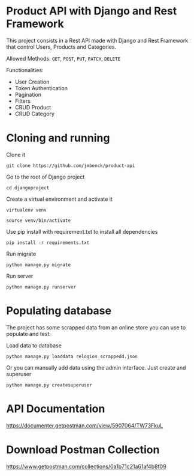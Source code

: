 # Product API with Django and Rest Framework
This project consists in a Rest API made with Django and Rest Framework that control Users, Products and Categories.

Allowed Methods: ``GET``, ``POST``, ``PUT``, ``PATCH``, ``DELETE``

Functionalities:
* User Creation
* Token Authentication
* Pagination
* Filters
* CRUD Product
* CRUD Category

# Cloning and running

Clone it

```git clone https://github.com/jmbenck/product-api```


Go to the root of Django project

```cd djangoproject```

Create a virtual environment and activate it

```virtualenv venv```

```source venv/bin/activate```

Use pip install with requirement.txt to install all dependencies

```pip install -r requirements.txt```

Run migrate

```python manage.py migrate```

Run server

```python manage.py runserver```

# Populating database

The project has some scrapped data from an online store you can use to populate and test:

Load data to database

```python manage.py loaddata relogios_scrappedd.json```

Or you can manually add data using the admin interface. Just create and superuser

```python manage.py createsuperuser```

# API Documentation
https://documenter.getpostman.com/view/5907064/TW73FkuL

# Download Postman Collection
https://www.getpostman.com/collections/0a1b71c21a61af4b8f09
